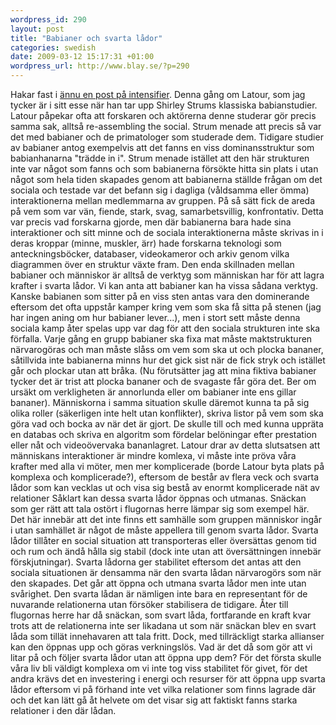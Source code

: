 ```yaml
--- 
wordpress_id: 290 
layout: post
title: "Babianer och svarta lådor" 
categories: swedish 
date: 2009-03-12 15:17:31 +01:00 
wordpress_url: http://www.blay.se/?p=290 
---
```


Hakar fast i [ännu en post på intensifier](http://christopherkullenberg.se/?p=538). Denna gång om Latour, som jag tycker är i sitt esse när han tar upp Shirley Strums klassiska babianstudier. Latour påpekar ofta att forskaren och aktörerna denne studerar gör precis samma sak, alltså re-assembling the social. Strum menade att precis så var det med babianer och de primatologer som studerade dem. Tidigare studier av babianer antog exempelvis att det fanns en viss dominansstruktur som babianhanarna "trädde in i". Strum menade istället att den här strukturen inte var något som fanns och som babianerna försökte hitta sin plats i utan något som hela tiden skapades genom att babianerna ställde frågan om det sociala och testade var det befann sig i dagliga (våldsamma eller ömma) interaktionerna mellan medlemmarna av gruppen. På så sätt fick de areda på vem som var vän, fiende, stark, svag, samarbetsvillig, konfrontativ. Detta var precis vad forskarna gjorde, men där babianerna bara hade sina interaktioner och sitt minne och de sociala interaktionerna måste skrivas in i deras kroppar (minne, muskler, ärr) hade forskarna teknologi som anteckningsböcker, databaser, videokameror och arkiv genom vilka diagrammen över en struktur växte fram. Den enda skillnaden mellan babianer och människor är alltså de verktyg som människan har för att lagra krafter i svarta lådor. Vi kan anta att babianer kan ha vissa sådana verktyg. Kanske babianen som sitter på en viss sten antas vara den dominerande eftersom det ofta uppstår kamper kring vem som ska få sitta på stenen (jag har ingen aning om hur babianer lever...), men i stort sett måste denna sociala kamp åter spelas upp var dag för att den sociala strukturen inte ska förfalla. Varje gång en grupp babianer ska fixa mat måste maktstrukturen närvarogöras och man måste slåss om vem som ska ut och plocka bananer, såtillvida inte babianerna minns hur det gick sist när de fick stryk och istället går och plockar utan att bråka. (Nu förutsätter jag att mina fiktiva babianer tycker det är trist att plocka bananer och de svagaste får göra det. Ber om ursäkt om verkligheten är annorlunda eller om babianer inte ens gillar bananer). Människorna i samma situation skulle däremot kunna ta på sig olika roller (säkerligen inte helt utan konflikter), skriva listor på vem som ska göra vad och bocka av när det är gjort. De skulle till och med kunna uppräta en databas och skriva en algoritm som fördelar belöningar efter prestation eller nåt och videoövervaka bananlagret. Latour drar av detta slutsatsen att människans interaktioner är mindre komlexa, vi måste inte pröva våra krafter med alla vi möter, men mer komplicerade (borde Latour byta plats på komplexa och komplicerade?), eftersom de består av flera veck och svarta lådor som kan vecklas ut och visa sig bestå av enormt komplicerade nät av relationer Såklart kan dessa svarta lådor öppnas och utmanas. Snäckan som ger rätt att tala ostört i flugornas herre lämpar sig som exempel här. Det här innebär att det inte finns ett samhälle som gruppen människor ingår i utan samhället är något de måste appellera till genom svarta lådor. Svarta lådor tillåter en social situation att transporteras eller översättas genom tid och rum och ändå hålla sig stabil (dock inte utan att översättningen innebär förskjutningar). Svarta lådorna ger stabilitet eftersom det antas att den sociala situationen är densamma när den svarta lådan närvarogörs som när den skapades. Det går att öppna och utmana svarta lådor men inte utan svårighet. Den svarta lådan är nämligen inte bara en representant för de nuvarande relationerna utan försöker stabilisera de tidigare. Åter till flugornas herre har då snäckan, som svart låda, fortfarande en kraft kvar trots att de relationerna inte ser likadana ut som när snäckan blev en svart låda som tillät innehavaren att tala fritt. Dock, med tillräckligt starka allianser kan den öppnas upp och göras verkningslös. Vad är det då som gör att vi litar på och följer svarta lådor utan att öppna upp dem? För det första skulle våra liv bli väldigt komplexa om vi inte tog viss stabilitet för givet, för det andra krävs det en investering i energi och resurser för att öppna upp svarta lådor eftersom vi på förhand inte vet vilka relationer som finns lagrade där och det kan lätt gå åt helvete om det visar sig att faktiskt fanns starka relationer i den där lådan. 
